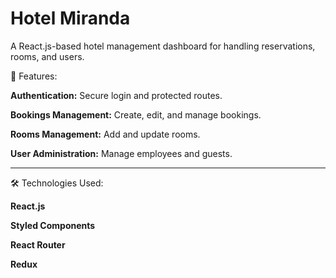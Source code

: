 # Hotel Miranda 

A React.js-based hotel management dashboard for handling reservations, rooms, and users.

🚀 Features:

  **Authentication:** Secure login and protected routes.
  
  **Bookings Management:** Create, edit, and manage bookings.
  
  **Rooms Management:** Add and update rooms.
  
  **User Administration:** Manage employees and guests.

  ---

🛠️ Technologies Used:

  **React.js**
  
  **Styled Components**
  
  **React Router**
  
  **Redux**
